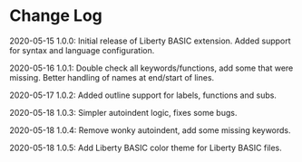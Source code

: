 # Change Log

2020-05-15 1.0.0: Initial release of Liberty BASIC extension. Added support for syntax and language configuration.

2020-05-16 1.0.1: Double check all keywords/functions, add some that were missing. Better handling of names at end/start of lines.

2020-05-17 1.0.2: Added outline support for labels, functions and subs.

2020-05-18 1.0.3: Simpler autoindent logic, fixes some bugs.

2020-05-18 1.0.4: Remove wonky autoindent, add some missing keywords.

2020-05-18 1.0.5: Add Liberty BASIC color theme for Liberty BASIC files.
